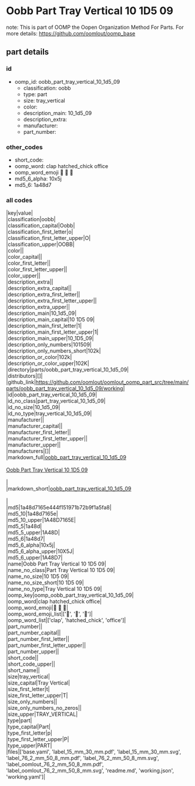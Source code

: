 # Oobb Part Tray Vertical 10 1D5 09  

note: This is part of OOMP the Oopen Organization Method For Parts. For more details: https://github.com/oomlout/oomp_base

##  part details





### id
* oomp_id: oobb_part_tray_vertical_10_1d5_09
  * classification: oobb
  * type: part
  * size: tray_vertical
  * color: 
  * description_main: 10_1d5_09
  * description_extra: 
  * manufacturer: 
  * part_number: 

### other_codes
* short_code: 
* oomp_word: clap hatched_chick office
* oomp_word_emoji :clap: :hatched_chick: :office:
* md5_6_alpha: 10x5j
* md5_6: 1a48d7

### all codes 
|key|value|  
|classification|oobb|  
|classification_capital|Oobb|  
|classification_first_letter|o|  
|classification_first_letter_upper|O|  
|classification_upper|OOBB|  
|color||  
|color_capital||  
|color_first_letter||  
|color_first_letter_upper||  
|color_upper||  
|description_extra||  
|description_extra_capital||  
|description_extra_first_letter||  
|description_extra_first_letter_upper||  
|description_extra_upper||  
|description_main|10_1d5_09|  
|description_main_capital|10 1D5 09|  
|description_main_first_letter|1|  
|description_main_first_letter_upper|1|  
|description_main_upper|10_1D5_09|  
|description_only_numbers|101509|  
|description_only_numbers_short|102k|  
|description_or_color|102k|  
|description_or_color_upper|102K|  
|directory|parts/oobb_part_tray_vertical_10_1d5_09|  
|distributors|[]|  
|github_link|https://github.com/oomlout/oomlout_oomp_part_src/tree/main/parts/oobb_part_tray_vertical_10_1d5_09/working|  
|id|oobb_part_tray_vertical_10_1d5_09|  
|id_no_class|part_tray_vertical_10_1d5_09|  
|id_no_size|10_1d5_09|  
|id_no_type|tray_vertical_10_1d5_09|  
|manufacturer||  
|manufacturer_capital||  
|manufacturer_first_letter||  
|manufacturer_first_letter_upper||  
|manufacturer_upper||  
|manufacturers|[]|  
|markdown_full|[oobb_part_tray_vertical_10_1d5_09](https://github.com/oomlout/oomlout_oomp_part_src/tree/main/parts/oobb_part_tray_vertical_10_1d5_09/working)<br>[](https://github.com/oomlout/oomlout_oomp_part_src/tree/main/parts/oobb_part_tray_vertical_10_1d5_09/working)<br>[Oobb Part Tray Vertical 10 1D5 09](https://github.com/oomlout/oomlout_oomp_part_src/tree/main/parts/oobb_part_tray_vertical_10_1d5_09/working)<br><br>|  
|markdown_short|[oobb_part_tray_vertical_10_1d5_09](https://github.com/oomlout/oomlout_oomp_part_src/tree/main/parts/oobb_part_tray_vertical_10_1d5_09/working)<br><br>|  
|md5|1a48d7165e444f151971b72b9f1a5fa8|  
|md5_10|1a48d7165e|  
|md5_10_upper|1A48D7165E|  
|md5_5|1a48d|  
|md5_5_upper|1A48D|  
|md5_6|1a48d7|  
|md5_6_alpha|10x5j|  
|md5_6_alpha_upper|10X5J|  
|md5_6_upper|1A48D7|  
|name|Oobb Part Tray Vertical 10 1D5 09|  
|name_no_class|Part Tray Vertical 10 1D5 09|  
|name_no_size|10 1D5 09|  
|name_no_size_short|10 1D5 09|  
|name_no_type|Tray Vertical 10 1D5 09|  
|oomp_key|oomp_oobb_part_tray_vertical_10_1d5_09|  
|oomp_word|clap hatched_chick office|  
|oomp_word_emoji|:clap: :hatched_chick: :office:|  
|oomp_word_emoji_list|[':clap:', ':hatched_chick:', ':office:']|  
|oomp_word_list|['clap', 'hatched_chick', 'office']|  
|part_number||  
|part_number_capital||  
|part_number_first_letter||  
|part_number_first_letter_upper||  
|part_number_upper||  
|short_code||  
|short_code_upper||  
|short_name||  
|size|tray_vertical|  
|size_capital|Tray Vertical|  
|size_first_letter|t|  
|size_first_letter_upper|T|  
|size_only_numbers||  
|size_only_numbers_no_zeros||  
|size_upper|TRAY_VERTICAL|  
|type|part|  
|type_capital|Part|  
|type_first_letter|p|  
|type_first_letter_upper|P|  
|type_upper|PART|  
|files|['base.yaml', 'label_15_mm_30_mm.pdf', 'label_15_mm_30_mm.svg', 'label_76_2_mm_50_8_mm.pdf', 'label_76_2_mm_50_8_mm.svg', 'label_oomlout_76_2_mm_50_8_mm.pdf', 'label_oomlout_76_2_mm_50_8_mm.svg', 'readme.md', 'working.json', 'working.yaml']|  

